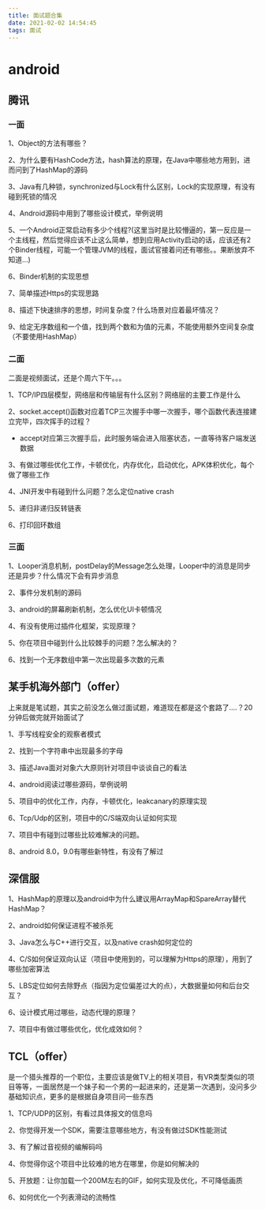 ```yaml
---
title: 面试题合集
date: 2021-02-02 14:54:45
tags: 面试
---
```


# android


## 腾讯

### 一面

1、Object的方法有哪些？

2、为什么要有HashCode方法，hash算法的原理，在Java中哪些地方用到，进而问到了HashMap的源码

3、Java有几种锁，synchronized与Lock有什么区别，Lock的实现原理，有没有碰到死锁的情况

4、Android源码中用到了哪些设计模式，举例说明

5、一个Android正常启动有多少个线程?(这里当时是比较懵逼的，第一反应是一个主线程，然后觉得应该不止这么简单，想到应用Activity启动的话，应该还有2个Binder线程，可能一个管理JVM的线程，面试官接着问还有哪些。。果断放弃不知道...)

6、Binder机制的实现思想

7、简单描述Https的实现思路

8、描述下快速排序的思想，时间复杂度？什么场景对应着最坏情况？

9、给定无序数组和一个值，找到两个数和为值的元素，不能使用额外空间复杂度（不要使用HashMap）


### 二面
二面是视频面试，还是个周六下午。。。

1、TCP/IP四层模型，网络层和传输层有什么区别？网络层的主要工作是什么

2、socket.accept()函数对应着TCP三次握手中哪一次握手，哪个函数代表连接建立完毕，四次挥手的过程？
  - accept对应第三次握手后，此时服务端会进入阻塞状态，一直等待客户端发送数据

3、有做过哪些优化工作，卡顿优化，内存优化，启动优化，APK体积优化，每个做了哪些工作

4、JNI开发中有碰到什么问题？怎么定位native crash

5、递归非递归反转链表

6、打印回环数组


### 三面
1、Looper消息机制，postDelay的Message怎么处理，Looper中的消息是同步还是异步？什么情况下会有异步消息

2、事件分发机制的源码

3、android的屏幕刷新机制，怎么优化UI卡顿情况

4、有没有使用过插件化框架，实现原理？

5、你在项目中碰到什么比较棘手的问题？怎么解决的？

6、找到一个无序数组中第一次出现最多次数的元素

## 某手机海外部门（offer）
上来就是笔试题，其实之前没怎么做过面试题，难道现在都是这个套路了....？20分钟后做完就开始面试了

1、手写线程安全的观察者模式

2、找到一个字符串中出现最多的字母

3、描述Java面对对象六大原则针对项目中谈谈自己的看法

4、android阅读过哪些源码，举例说明

5、项目中的优化工作，内存，卡顿优化，leakcanary的原理实现

6、Tcp/Udp的区别，项目中的C/S端双向认证如何实现

7、项目中有碰到过哪些比较难解决的问题。

8、android 8.0，9.0有哪些新特性，有没有了解过

## 深信服
1、HashMap的原理以及android中为什么建议用ArrayMap和SpareArray替代HashMap？

2、android如何保证进程不被杀死

3、Java怎么与C++进行交互，以及native crash如何定位的

4、C/S如何保证双向认证（项目中使用到的，可以理解为Https的原理），用到了哪些加密算法

5、LBS定位如何去除野点（指因为定位偏差过大的点），大数据量如何和后台交互？

6、设计模式用过哪些，动态代理的原理？

7、项目中有做过哪些优化，优化成效如何？



## TCL（offer）
是一个猎头推荐的一个职位，主要应该是做TV上的相关项目，有VR类型类似的项目等等，一面居然是一个妹子和一个男的一起进来的，还是第一次遇到，没问多少基础知识点，更多的是根据自身项目问一些东西

1、TCP/UDP的区别，有看过具体报文的信息吗

2、你觉得开发一个SDK，需要注意哪些地方，有没有做过SDK性能测试

3、有了解过音视频的编解码吗

4、你觉得你这个项目中比较难的地方在哪里，你是如何解决的

5、开放题：让你加载一个200M左右的GIF，如何实现及优化，不可降低画质

6、如何优化一个列表滑动的流畅性

